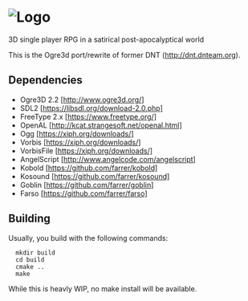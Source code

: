 # ![Logo](http://dnt.dnteam.org/img/dnt_logo.png)
3D single player RPG in a satirical post-apocalyptical world

This is the Ogre3d port/rewrite of former DNT (http://dnt.dnteam.org).

## Dependencies

 * Ogre3D 2.2 [http://www.ogre3d.org/]
 * SDL2 [https://libsdl.org/download-2.0.php]
 * FreeType 2.x [https://www.freetype.org/]
 * OpenAL [http://kcat.strangesoft.net/openal.html]
 * Ogg [https://xiph.org/downloads/]
 * Vorbis [https://xiph.org/downloads/]
 * VorbisFile [https://xiph.org/downloads/]
 * AngelScript [http://www.angelcode.com/angelscript]
 * Kobold [https://github.com/farrer/kobold]
 * Kosound [https://github.com/farrer/kosound]
 * Goblin [https://github.com/farrer/goblin]
 * Farso [https://github.com/farrer/farso]

## Building

Usually, you build with the following commands:

      mkdir build
      cd build
      cmake ..
      make

While this is heavly WIP, no make install will be available.

